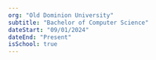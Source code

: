```yaml
---
org: "Old Dominion University"
subtitle: "Bachelor of Computer Science"
dateStart: "09/01/2024"
dateEnd: "Present"
isSchool: true
---
```


